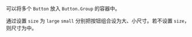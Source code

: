 <!--order: 5
title:
  zh-CN: 按钮组合
  en-US: Button Group

## zh-CN-->

可以将多个 `Button` 放入 `Button.Group` 的容器中。

通过设置 `size` 为 `large` `small` 分别把按钮组合设为大、小尺寸。若不设置 `size`，则尺寸为中。
<!--
## en-US

Buttons can be grouped by placing multiple `Button` components into a `Button.Group`.

The `size` can be set to `large`, `small` or left unset resulting in a default size.

````html
<div>
  <ant-button-group>
    <ant-button>Cancel</ant-button><!--
    两个按钮中间有空隙是默认 button 元素为 display: inline-block 导致,请自行斟酌合适方案
    -x-><ant-button type="primary">OK</ant-button>
  </ant-button-group>
  <ant-button-group>
    <ant-button disabled>L</ant-button>
    <ant-button disabled>M</ant-button>
    <ant-button disabled>R</ant-button>
  </ant-button-group>
  <ant-button-group>
    <ant-button type="primary">L</ant-button>
    <ant-button>M</ant-button>
    <ant-button type="ghost">M</ant-button>
    <ant-button type="dashed">R</ant-button>
  </ant-button-group>
  <h4>With Icon</h4>
  <ant-button-group>
    <ant-button type="primary">
      <ant-icon type="left"></ant-icon>Go back
    </ant-button>
    <ant-button type="primary">
      Go forward<ant-icon type="right"></ant-icon>
    </ant-button>
  </ant-button-group>
  <ant-button-group>
    <ant-button type="primary" icon="cloud" />
    <ant-button type="primary" icon="cloud-download" />
  </ant-button-group>
  <h4>Size</h4>
  <ant-button-group size="large">
    <ant-button type="ghost">Large</ant-button>
    <ant-button type="ghost">Large</ant-button>
  </ant-button-group>
  <ant-button-group>
    <ant-button type="ghost">Default</ant-button>
    <ant-button type="ghost">Default</ant-button>
  </ant-button-group>
  <ant-button-group size="small">
    <ant-button type="ghost">Small</ant-button>
    <ant-button type="ghost">Small</ant-button>
  </ant-button-group>
</div>
````
-->
